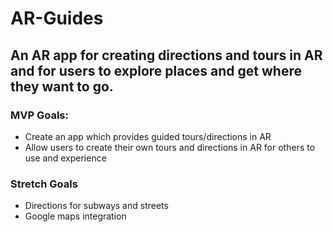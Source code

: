 # AR-Guides

## An AR app for creating directions and tours in AR and for users to explore places and get where they want to go.

### MVP Goals:

- Create an app which provides guided tours/directions in AR
- Allow users to create their own tours and directions in AR for others to use and experience

### Stretch Goals

- Directions for subways and streets
- Google maps integration
